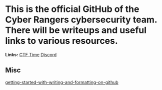 # This is the official GitHub of the Cyber Rangers cybersecurity team. There will be writeups and useful links to various resources.
  **Links:**
    [CTF Time](https://ctftime.org/team/87478)
    [Discord](https://discord.gg/VCyhcPHbAY)

## Misc
  [getting-started-with-writing-and-formatting-on-github](https://docs.github.com/ru/get-started/writing-on-github/getting-started-with-writing-and-formatting-on-github/basic-writing-and-formatting-syntax)
